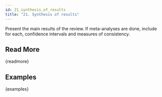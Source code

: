 ```yaml
---
id: 21_synthesis_of_results
title: "21. Synthesis of results"
---
```

Present the main results of the review. If meta-analyses are done, include for each, confidence intervals and measures of consistency.

## Read More

{readmore}

## Examples

{examples}